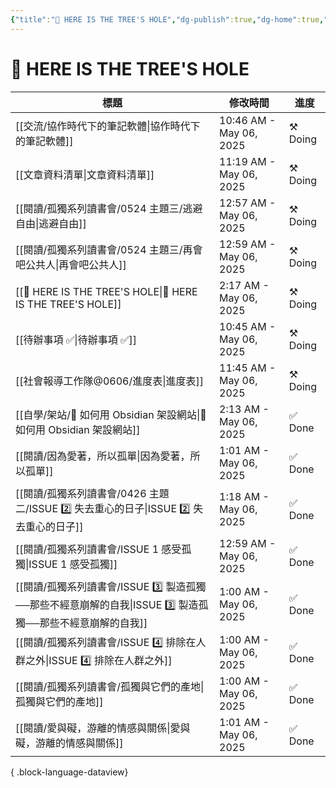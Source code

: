 ```yaml
---
{"title":"🌲 HERE IS THE TREE'S HOLE","dg-publish":true,"dg-home":true,"tags":["DigitalGarden","obsidian","self_learing","website_design","gardenEntry"],"status":"⚒️ Doing","permalink":"/🌲 HERE IS THE TREE'S HOLE/","dgPassFrontmatter":true,"created":"2025-05-06T02:37:02.000+08:00","updated":"2025-05-06T02:17:26.000+08:00"}
---
```



# 🌲 HERE IS THE TREE'S HOLE


| 標題                                                                       | 修改時間                    | 進度       |
| ------------------------------------------------------------------------ | ----------------------- | -------- |
| [[交流/協作時代下的筆記軟體\|協作時代下的筆記軟體]]                                         | 10:46 AM - May 06, 2025 | ⚒️ Doing |
| [[文章資料清單\|文章資料清單]]                                                    | 11:19 AM - May 06, 2025 | ⚒️ Doing |
| [[閱讀/孤獨系列讀書會/0524 主題三/逃避自由\|逃避自由]]                                    | 12:57 AM - May 06, 2025 | ⚒️ Doing |
| [[閱讀/孤獨系列讀書會/0524 主題三/再會吧公共人\|再會吧公共人]]                                | 12:59 AM - May 06, 2025 | ⚒️ Doing |
| [[🌲 HERE IS THE TREE'S HOLE\|🌲 HERE IS THE TREE'S HOLE]]            | 2:17 AM - May 06, 2025  | ⚒️ Doing |
| [[待辦事項 ✅\|待辦事項 ✅]]                                                    | 10:45 AM - May 06, 2025 | ⚒️ Doing |
| [[社會報導工作隊@0606/進度表\|進度表]]                                             | 11:45 AM - May 06, 2025 | ⚒️ Doing |
| [[自學/架站/🔖 如何用 Obsidian 架設網站\|🔖 如何用 Obsidian 架設網站]]                  | 2:13 AM - May 06, 2025  | ✅ Done   |
| [[閱讀/因為愛著，所以孤單\|因為愛著，所以孤單]]                                           | 1:01 AM - May 06, 2025  | ✅ Done   |
| [[閱讀/孤獨系列讀書會/0426 主題二/ISSUE 2️⃣ 失去重心的日子\|ISSUE 2️⃣ 失去重心的日子]]          | 1:18 AM - May 06, 2025  | ✅ Done   |
| [[閱讀/孤獨系列讀書會/ISSUE 1 感受孤獨\|ISSUE 1 感受孤獨]]                             | 12:59 AM - May 06, 2025 | ✅ Done   |
| [[閱讀/孤獨系列讀書會/ISSUE 3️⃣ 製造孤獨──那些不經意崩解的自我\|ISSUE 3️⃣ 製造孤獨──那些不經意崩解的自我]] | 1:00 AM - May 06, 2025  | ✅ Done   |
| [[閱讀/孤獨系列讀書會/ISSUE 4️⃣ 排除在人群之外\|ISSUE 4️⃣ 排除在人群之外]]                   | 1:00 AM - May 06, 2025  | ✅ Done   |
| [[閱讀/孤獨系列讀書會/孤獨與它們的產地\|孤獨與它們的產地]]                                     | 1:00 AM - May 06, 2025  | ✅ Done   |
| [[閱讀/愛與礙，游離的情感與關係\|愛與礙，游離的情感與關係]]                                     | 1:01 AM - May 06, 2025  | ✅ Done   |

{ .block-language-dataview}



